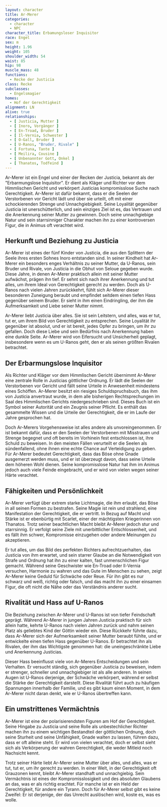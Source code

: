 ```yaml
---
layout: character
title: Ar-Merer
categories:
  - character
  - NPC
character_title: Erbamungsloser Inquisitor
race: Engel
sex: m
height: 1.96
weight: 105
shoulder_width: 54
waist: 85
hip: 98
muscle_mass: 48
functions:
  - Recke der Justicia
class: Recke
subclasses:
  - Engelsmagier
homes:
  - Hof der Gerechtigkeit
alignment: LN
alive: true
relationships:
  - [ Justicia, Mutter ]
  - [ Inoro, Vorgänger ]
  - [ En-Troad, Bruder ]
  - [ Il-Vernia, Schwester ]
  - [ O-Gall, Bruder ]
  - [ U-Ranos, "Bruder, Rivale" ]
  - [ Fortuna, Tante ]
  - [ Meilira, Cousine ]
  - [ Unbenannter Gott, Onkel ]
  - [ Thanatos, Todfeind ]
---
```


Ar-Merer ist ein Engel und einer der Recken der Justicia, bekannt als der "Erbarmungslose Inquisitor". Er dient als
Kläger und Richter vor dem Himmlischen Gericht und verkörpert Justicias kompromisslose Suche nach Gerechtigkeit.
Ar-Merer ist dafür bekannt, dass er die Seelen der Verstorbenen vor Gericht lädt und über sie urteilt, oft mit einer
schockierenden Strenge und Unnachgiebigkeit. Seine Loyalität gegenüber Justicia ist unerschütterlich, und sein einziges
Ziel ist es, das Vertrauen und die Anerkennung seiner Mutter zu gewinnen. Doch seine unnachgiebige Natur und sein
starrsinniger Charakter machen ihn zu einer kontroversen Figur, die in Animus oft verachtet wird.

<!--more-->

## Herkunft und Beziehung zu Justicia

Ar-Merer ist eines der fünf Kinder von Justicia, die aus den Splittern der Seele ihres ersten Sohnes Inoro entstanden
sind. In seiner Kindheit hat Ar-Merer ein besonders enges Verhältnis zu seiner Mutter, da U-Ranos, sein Bruder und
Rivale, von Justicia in die Obhut von Seloue gegeben wurde. Diese Jahre, in denen Ar-Merer praktisch allein mit seiner
Mutter aufwächst, prägen ihn tief. Er sehnt sich nach ihrer Anerkennung und tut alles, um ihrem Ideal von Gerechtigkeit
gerecht zu werden. Doch als U-Ranos nach vielen Jahren zurückkehrt, fühlt sich Ar-Merer dieser besonderen Zuneigung
beraubt und empfindet seitdem einen tiefen Hass gegenüber seinem Bruder. Er sieht in ihm einen Eindringling, der ihm die
Aufmerksamkeit und Liebe seiner Mutter nimmt.

Ar-Merer liebt Justicia über alles. Sie ist sein Leitstern, und alles, was er tut, tut er, um ihrem Bild von
Gerechtigkeit zu entsprechen. Seine Loyalität ihr gegenüber ist absolut, und er ist bereit, jedes Opfer zu bringen, um
ihr zu gefallen. Doch diese Liebe und sein Bedürfnis nach Anerkennung haben eine dunkle Seite. Ar-Merer wird von
Eifersucht und Unsicherheit geplagt, insbesondere wenn es um U-Ranos geht, den er als seinen größten Rivalen betrachtet.

## Der Erbarmungslose Inquisitor

Als Richter und Kläger vor dem Himmlischen Gericht übernimmt Ar-Merer eine zentrale Rolle in Justicias göttlicher
Ordnung. Er lädt die Seelen der Verstorbenen vor Gericht und fällt seine Urteile in Anwesenheit mindestens eines
Schöffen. Ar-Merer besitzt ein riesiges Schuldspruchsbuch, das ihm von Justicia anvertraut wurde, in dem alle bisherigen
Rechtsprechungen im Saal des Himmlischen Gerichts niedergeschrieben sind. Dieses Buch ist ein Symbol seiner Autorität
und ein Zeugnis seiner Pflicht. Es enthält das gesammelte Wissen und die Urteile der Gerechtigkeit, die er im Laufe der
Jahre gesprochen hat.

Doch Ar-Merers Vorgehensweise ist alles andere als unvoreingenommen. Er ist bekannt dafür, dass er den Seelen der
Verstorbenen mit Misstrauen und Strenge begegnet und oft bereits im Vorhinein fest entschlossen ist, ihre Schuld zu
beweisen. In den meisten Fällen verurteilt er die Seelen als sündenfallend, ohne ihnen eine echte Chance auf
Verteidigung zu geben. Für Ar-Merer bedeutet Gerechtigkeit, dass das Böse ohne Gnade ausgemerzt werden muss, und er ist
überzeugt davon, dass seine Urteile dem höheren Wohl dienen. Seine kompromisslose Natur hat ihm im Animus jedoch auch
viele Feinde eingebracht, und er wird von vielen wegen seiner Härte verachtet.

## Fähigkeiten und Persönlichkeit

Ar-Merer verfügt über extrem starke Lichtmagie, die ihm erlaubt, das Böse in all seinen Formen zu bestrafen. Seine Magie
ist rein und strahlend, eine Manifestation der Gerechtigkeit, die er vertritt. In Bezug auf Macht und Stärke ist er
ebenbürtig mit Scarlet, einer der mächtigsten Kriegerinnen von Thanatos. Trotz seiner beachtlichen Macht bleibt Ar-Merer
jedoch stur und starrsinnig. Er verfolgt seine Ziele mit unerbittlicher Entschlossenheit, und es fällt ihm schwer,
Kompromisse einzugehen oder andere Meinungen zu akzeptieren.

Er tut alles, um das Bild des perfekten Richters aufrechtzuerhalten, das Justicia von ihm erwartet, und sein starrer
Glaube an die Notwendigkeit von Strafe und Ordnung hat ihn zu einer kalten, fast unmenschlichen Figur gemacht. Während
seine Geschwister wie En-Troad oder Il-Vernia versuchen, Harmonie zu wahren und das Gute im Menschen zu sehen, zeigt
Ar-Merer keine Geduld für Schwäche oder Reue. Für ihn gibt es nur schwarz und weiß, richtig oder falsch, und das macht
ihn zu einer einsamen Figur, die oft nicht die Nähe oder das Verständnis anderer sucht.

## Rivalität und Hass auf U-Ranos

Die Beziehung zwischen Ar-Merer und U-Ranos ist von tiefer Feindschaft geprägt. Während Ar-Merer in jungen Jahren
Justicia praktisch für sich allein hatte, kehrte U-Ranos nach vielen Jahren zurück und nahm seinen Platz als geliebtes
Kind der Göttin wieder ein. Diese Rückkehr führte dazu, dass Ar-Merer sich der Aufmerksamkeit seiner Mutter beraubt
fühlte, und er entwickelte einen tiefen Hass gegenüber U-Ranos. Er betrachtet ihn als Rivalen, der ihm das Wichtigste
genommen hat: die uneingeschränkte Liebe und Anerkennung Justicias.

Dieser Hass beeinflusst viele von Ar-Merers Entscheidungen und sein Verhalten. Er versucht ständig, sich gegenüber
Justicia zu beweisen, indem er strenger, schneller und unnachgiebiger ist als alle anderen. In seinen Augen ist U-Ranos
derjenige, der Schwäche verkörpert, während er selbst die Stärke der Gerechtigkeit darstellt. Diese Rivalität führt auch
zu häufigen Spannungen innerhalb der Familie, und es gibt kaum einen Moment, in dem Ar-Merer nicht daran denkt, wie er
U-Ranos übertreffen kann.

## Ein umstrittenes Vermächtnis

Ar-Merer ist eine der polarisierendsten Figuren am Hof der Gerechtigkeit. Seine Hingabe zu Justicia und seine Rolle als
unbestechlicher Richter machen ihn zu einem wichtigen Bestandteil der göttlichen Ordnung, doch seine Sturheit und seine
Unfähigkeit, Gnade walten zu lassen, führen dazu, dass er oft alleine steht. Er wird von vielen verachtet, doch er
selbst sieht sich als Verkörperung der wahren Gerechtigkeit, die weder Mitleid noch Nachsicht kennt.

Trotz seiner Härte liebt Ar-Merer seine Mutter über alles, und alles, was er tut, tut er, um ihr gerecht zu werden. In
einer Welt, in der Gerechtigkeit oft Grauzonen kennt, bleibt Ar-Merer standhaft und unnachgiebig. Sein Vermächtnis ist
eines der Kompromisslosigkeit und des absoluten Glaubens an das, was er als richtig erachtet. Für manche ist er ein Held
der Gerechtigkeit, für andere ein Tyrann. Doch für Ar-Merer selbst gibt es keine Zweifel: Er ist derjenige, der das
Unrecht auslöschen wird, koste es, was es wolle.